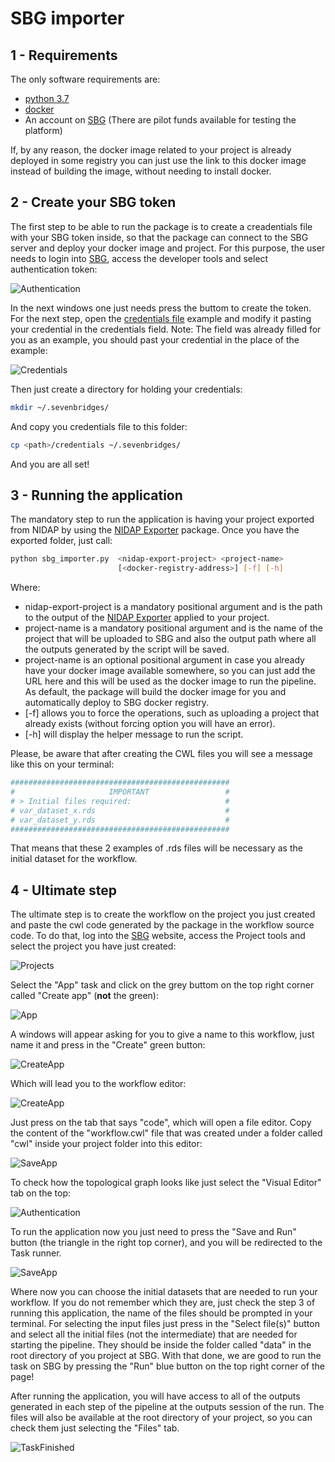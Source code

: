 # SBG importer

## 1 - Requirements
The only software requirements are:
- [python 3.7](https://www.python.org/downloads/release/python-3716/)
- [docker](https://www.docker.com)
- An account on [SBG](http://cgc.sbgenomics.com) (There are pilot funds available for testing the platform)

If, by any reason, the docker image related to your project is already deployed in some registry you can just use the link to this docker image instead of building the image, without needing to install docker.

## 2 - Create your SBG token
The first step to be able to run the package is to create a creadentials file with your SBG token inside, so that the package can connect to the SBG server and deploy your docker image and project. For this purpose, the user needs to login into [SBG](http://cgc.sbgenomics.com), access the developer tools and select authentication token:

![Authentication](.imgs/token.png)

In the next windows one just needs press the buttom to create the token. For the next step, open the [credentials file](examples/credentials) example and modify it pasting your credential in the credentials field. Note: The field was already filled for you as an example, you should past your credential in the place of the example:

![Credentials](.imgs/credentials.png)

Then just create a directory for holding your credentials:

```bash
mkdir ~/.sevenbridges/
```

And copy you credentials file to this folder:

```bash
cp <path>/credentials ~/.sevenbridges/
```

And you are all set!

## 3 - Running the application
The mandatory step to run the application is having your project exported from NIDAP by using the [NIDAP Exporter](https://github.com/fnlcr-bids-sdsi/nidap-export/tree/main/nidap_exporter) package. Once you have the exported folder, just call:

```bash
python sbg_importer.py  <nidap-export-project> <project-name>
                        [<docker-registry-address>] [-f] [-h]
```

Where:
- nidap-export-project is a mandatory positional argument and is the path to the output of the [NIDAP Exporter](https://github.com/fnlcr-bids-sdsi/nidap-export/tree/main/nidap_exporter) applied to your project.
- project-name is a mandatory positional argument and is the name of the project that will be uploaded to SBG and also the output path where all the outputs generated by the script will be saved.
- project-name is an optional positional argument in case you already have your docker image available somewhere, so you can just add the URL here and this will be used as the docker image to run the pipeline. As default, the package will build the docker image for you and automatically deploy to SBG docker registry.
- [-f] allows you to force the operations, such as uploading a project that already exists (without forcing option you will have an error).
- [-h] will display the helper message to run the script.

Please, be aware that after creating the CWL files you will see a message like this on your terminal:

```bash
#################################################
#                     IMPORTANT                 #
# > Initial files required:                     #   
# var_dataset_x.rds                             #
# var_dataset_y.rds                             #
#################################################
```

That means that these 2 examples of .rds files will be necessary as the initial dataset for the workflow.

## 4 - Ultimate step
The ultimate step is to create the workflow on the project you just created and paste the cwl code generated by the package in the workflow source code. To do that, log into the [SBG](http://cgc.sbgenomics.com) website, access the Project tools and select the project you have just created:

![Projects](.imgs/projects.png)

Select the "App" task and click on the grey buttom on the top right corner called "Create app" (<b>not</b> the green):

![App](.imgs/app.png)

A windows will appear asking for you to give a name to this workflow, just name it and press in the "Create" green button:

![CreateApp](.imgs/create_app.png)

Which will lead you to the workflow editor:

![CreateApp](.imgs/workflow.png)

Just press on the tab that says "code", which will open a file editor. Copy the content of the "workflow.cwl" file that was created under a folder called "cwl" inside your project folder into this editor:

![SaveApp](.imgs/save_workflow.png)

To check how the topological graph looks like just select the "Visual Editor" tab on the top:

![Authentication](.imgs/workflow_pipe.png)

To run the application now you just need to press the "Save and Run" button (the triangle in the right top corner), and you will be redirected to the Task runner.

![SaveApp](.imgs/run.png)

Where now you can choose the initial datasets that are needed to run your workflow. If you do not remember which they are, just check the step 3 of running this application, the name of the files should be prompted in your terminal. For selecting the input files just press in the "Select file(s)" button and select all the initial files (not the intermediate) that are needed for starting the pipeline. They should be inside the folder called "data" in the root directory of you project at SBG. With that done, we are good to run the task on SBG by pressing the "Run" blue button on the top right corner of the page!

After running the application, you will have access to all of the outputs generated in each step of the pipeline at the outputs session of the run. The files will also be available at the root directory of your project, so you can check them just selecting the "Files" tab.

![TaskFinished](.imgs/task_done.png)